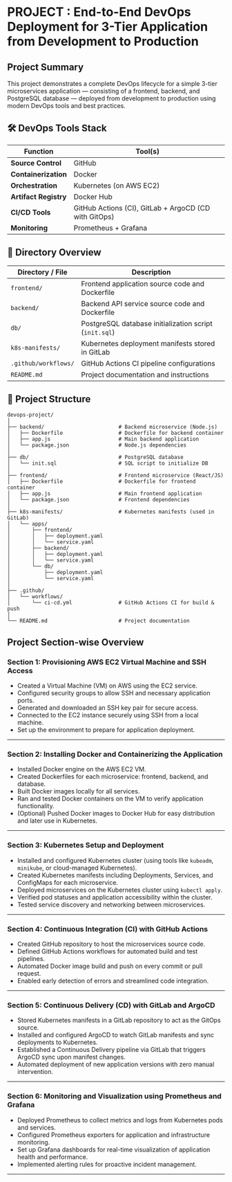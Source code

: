 # PROJECT : End-to-End DevOps Deployment for 3-Tier Application from Development to Production

## Project Summary

This project demonstrates a complete DevOps lifecycle for a simple 3-tier microservices application — consisting of a frontend, backend, and PostgreSQL database — deployed from development to production using modern DevOps tools and best practices.

## 🛠️ DevOps Tools Stack

| **Function**          | **Tool(s)**                     |
|-----------------------|--------------------------------|
| **Source Control**    | GitHub                     |
| **Containerization**  | Docker                     |
| **Orchestration**     | Kubernetes (on AWS EC2)    |
| **Artifact Registry** | Docker Hub                 |
| **CI/CD Tools**       | GitHub Actions (CI), GitLab + ArgoCD (CD with GitOps) |
| **Monitoring**        | Prometheus + Grafana       |

## 📂 Directory Overview

| Directory / File         | Description                                  |
|-------------------------|----------------------------------------------|
| `frontend/`             | Frontend application source code and Dockerfile |
| `backend/`              | Backend API service source code and Dockerfile  |
| `db/`                   | PostgreSQL database initialization script (`init.sql`) |
| `k8s-manifests/`        | Kubernetes deployment manifests stored in GitLab  |
| `.github/workflows/`    | GitHub Actions CI pipeline configurations        |
| `README.md`             | Project documentation and instructions            |


## 📁 Project Structure

```text
devops-project/
│
├── backend/                        # Backend microservice (Node.js)
│   ├── Dockerfile                  # Dockerfile for backend container
│   ├── app.js                      # Main backend application
│   └── package.json                # Node.js dependencies
│
├── db/                             # PostgreSQL database
│   └── init.sql                    # SQL script to initialize DB
│
├── frontend/                       # Frontend microservice (React/JS)
│   ├── Dockerfile                  # Dockerfile for frontend container
│   ├── app.js                      # Main frontend application
│   └── package.json                # Frontend dependencies
│
├── k8s-manifests/                  # Kubernetes manifests (used in GitLab)
│   └── apps/
│       ├── frontend/
│       │   ├── deployment.yaml
│       │   └── service.yaml
│       ├── backend/
│       │   ├── deployment.yaml
│       │   └── service.yaml
│       └── db/
│           ├── deployment.yaml
│           └── service.yaml
│
├── .github/
│   └── workflows/
│       └── ci-cd.yml               # GitHub Actions CI for build & push
│
└── README.md                       # Project documentation

```

## Project Section-wise Overview

### Section 1: Provisioning AWS EC2 Virtual Machine and SSH Access

- Created a Virtual Machine (VM) on AWS using the EC2 service.
- Configured security groups to allow SSH and necessary application ports.
- Generated and downloaded an SSH key pair for secure access.
- Connected to the EC2 instance securely using SSH from a local machine.
- Set up the environment to prepare for application deployment.

---

### Section 2: Installing Docker and Containerizing the Application

- Installed Docker engine on the AWS EC2 VM.
- Created Dockerfiles for each microservice: frontend, backend, and database.
- Built Docker images locally for all services.
- Ran and tested Docker containers on the VM to verify application functionality.
- (Optional) Pushed Docker images to Docker Hub for easy distribution and later use in Kubernetes.

---

### Section 3: Kubernetes Setup and Deployment

- Installed and configured Kubernetes cluster (using tools like `kubeadm`, `minikube`, or cloud-managed Kubernetes).
- Created Kubernetes manifests including Deployments, Services, and ConfigMaps for each microservice.
- Deployed microservices on the Kubernetes cluster using `kubectl apply`.
- Verified pod statuses and application accessibility within the cluster.
- Tested service discovery and networking between microservices.

---

### Section 4: Continuous Integration (CI) with GitHub Actions

- Created GitHub repository to host the microservices source code.
- Defined GitHub Actions workflows for automated build and test pipelines.
- Automated Docker image build and push on every commit or pull request.
- Enabled early detection of errors and streamlined code integration.

---

### Section 5: Continuous Delivery (CD) with GitLab and ArgoCD

- Stored Kubernetes manifests in a GitLab repository to act as the GitOps source.
- Installed and configured ArgoCD to watch GitLab manifests and sync deployments to Kubernetes.
- Established a Continuous Delivery pipeline via GitLab that triggers ArgoCD sync upon manifest changes.
- Automated deployment of new application versions with zero manual intervention.

---

### Section 6: Monitoring and Visualization using Prometheus and Grafana

- Deployed Prometheus to collect metrics and logs from Kubernetes pods and services.
- Configured Prometheus exporters for application and infrastructure monitoring.
- Set up Grafana dashboards for real-time visualization of application health and performance.
- Implemented alerting rules for proactive incident management.

---

